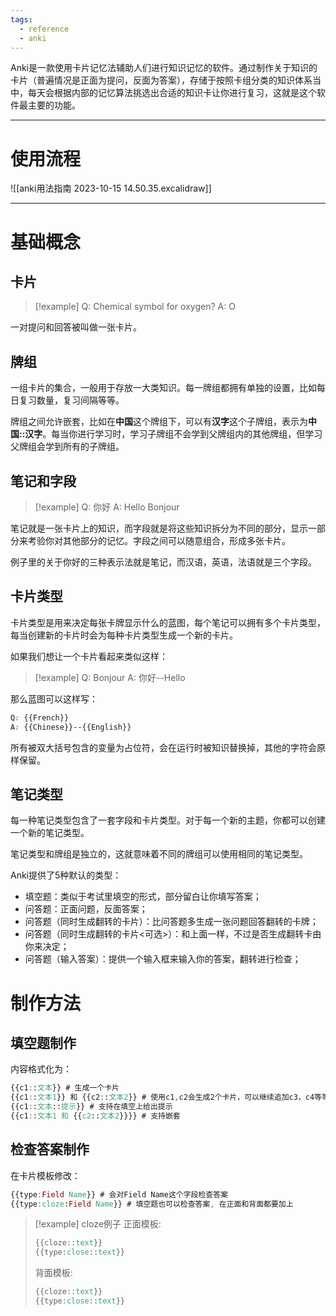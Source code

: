 ```yaml
---
tags:
  - reference
  - anki
---
```


Anki是一款使用卡片记忆法辅助人们进行知识记忆的软件。通过制作关于知识的卡片（普遍情况是正面为提问，反面为答案），存储于按照卡组分类的知识体系当中，每天会根据内部的记忆算法挑选出合适的知识卡让你进行复习，这就是这个软件最主要的功能。

---
# 使用流程

![[anki用法指南 2023-10-15 14.50.35.excalidraw]]

---
# 基础概念

## 卡片

> [!example]
> Q: Chemical symbol for oxygen?
> A: O

一对提问和回答被叫做一张卡片。

## 牌组

一组卡片的集合，一般用于存放一大类知识。每一牌组都拥有单独的设置，比如每日复习数量，复习间隔等等。

牌组之间允许嵌套，比如在**中国**这个牌组下，可以有**汉字**这个子牌组，表示为**中国::汉字**。每当你进行学习时，学习子牌组不会学到父牌组内的其他牌组，但学习父牌组会学到所有的子牌组。

## 笔记和字段

> [!example]
> Q: 你好
> A: Hello
> Bonjour

笔记就是一张卡片上的知识，而字段就是将这些知识拆分为不同的部分，显示一部分来考验你对其他部分的记忆。字段之间可以随意组合，形成多张卡片。

例子里的关于你好的三种表示法就是笔记，而汉语，英语，法语就是三个字段。

## 卡片类型

卡片类型是用来决定每张卡牌显示什么的蓝图，每个笔记可以拥有多个卡片类型，每当创建新的卡片时会为每种卡片类型生成一个新的卡片。

如果我们想让一个卡片看起来类似这样：
> [!example]
> Q: Bonjour
> A: 你好--Hello

那么蓝图可以这样写：

```css
Q: {{French}}
A: {{Chinese}}--{{English}}
```

所有被双大括号包含的变量为占位符，会在运行时被知识替换掉，其他的字符会原样保留。

## 笔记类型

每一种笔记类型包含了一套字段和卡片类型。对于每一个新的主题，你都可以创建一个新的笔记类型。

笔记类型和牌组是独立的，这就意味着不同的牌组可以使用相同的笔记类型。

Anki提供了5种默认的类型：

- 填空题：类似于考试里填空的形式，部分留白让你填写答案；
- 问答题：正面问题，反面答案；
- 问答题（同时生成翻转的卡片）：比问答题多生成一张问题回答翻转的卡牌；
- 问答题（同时生成翻转的卡片<可选>）：和上面一样，不过是否生成翻转卡由你来决定；
- 问答题（输入答案）：提供一个输入框来输入你的答案，翻转进行检查；

# 制作方法

## 填空题制作

内容格式化为：

```css
{{c1::文本}} # 生成一个卡片
{{c1::文本1}} 和 {{c2::文本2}} # 使用c1,c2会生成2个卡片，可以继续追加c3，c4等等
{{c1::文本::提示}} # 支持在填空上给出提示
{{c1::文本1 和 {{c2::文本2}}}} # 支持嵌套
```

## 检查答案制作

在卡片模板修改：

```css
{{type:Field Name}} # 会对Field Name这个字段检查答案
{{type:cloze:Field Name}} # 填空题也可以检查答案, 在正面和背面都要加上
```

> [!example] cloze例子
> 正面模板:
> ```css
> {{cloze::text}}
> {{type:close::text}}
> ```
> 背面模板:
> ```css
> {{cloze::text}}
> {{type:close::text}}
> ```